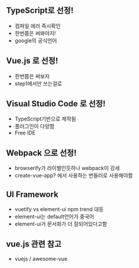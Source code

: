 ## TypeScript로 선정!
* 컴파일 에러 즉시확인
* 한번쯤은 써봐야지!
* google의 공식언어

## Vue.js 로 선정!
* 한번쯤은 써보자
* step1에서만 쓰는걸로

## Visual Studio Code 로 선정!
* TypeScript기반으로 제작됨
* 플러그인이 다양함
* Free IDE

## Webpack 으로 선정!
* browserify가 라이벌인듯하나 webpack이 강세
* create-vue-app? 에서 사용하는 번들러로 사용해야함

## UI Framework
* vuetify vs element-ui npm trend 대등
* element-ui는 default언어가 중국어
* element-ui가 문서화가 더 잘되어있다고함


## vue.js 관련 참고
* vuejs / awesome-vue
